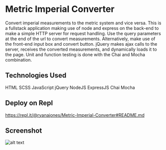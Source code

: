 # Metric Imperial Converter

Convert imperial measurements to the metric system and vice versa. This is a fullstack application making use of node and express on the back-end to make a simple HTTP server for request handling. Use the query parameters at the end of the url to convert measurements. Alternatively, make use of the front-end input box and convert button. jQuery makes ajax calls to the server, receives the converted measurements, and dynamically loads it to the page. Unit and function testing is done with the Chai and Mocha combination.

## Technologies Used

HTML SCSS JavaScript jQuery NodeJS ExpressJS Chai Mocha

## Deploy on Repl

https://repl.it/@ryanajones/Metric-Imperial-Converter#README.md

## Screenshot

![alt text](https://i.imgur.com/MIu0Ol5.png)
